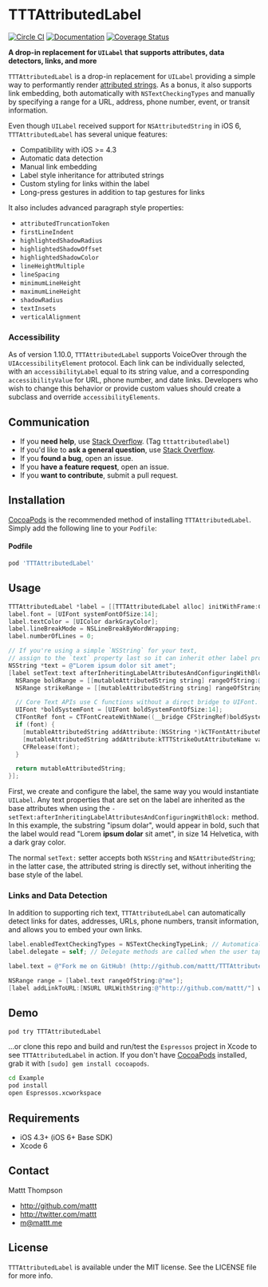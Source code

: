 # TTTAttributedLabel

[![Circle CI](https://circleci.com/gh/TTTAttributedLabel/TTTAttributedLabel.svg?style=svg)](https://circleci.com/gh/TTTAttributedLabel/TTTAttributedLabel) [![Documentation](http://img.shields.io/cocoapods/v/TTTAttributedLabel.svg?style=flat)](http://cocoadocs.org/docsets/TTTAttributedLabel/) [![Coverage Status](https://coveralls.io/repos/TTTAttributedLabel/TTTAttributedLabel/badge.svg)](https://coveralls.io/r/TTTAttributedLabel/TTTAttributedLabel)

**A drop-in replacement for `UILabel` that supports attributes, data detectors, links, and more**

`TTTAttributedLabel` is a drop-in replacement for `UILabel` providing a simple way to performantly render [attributed strings](http://developer.apple.com/library/mac/#documentation/Cocoa/Reference/Foundation/Classes/NSAttributedString_Class/Reference/Reference.html). As a bonus, it also supports link embedding, both automatically with `NSTextCheckingTypes` and manually by specifying a range for a URL, address, phone number, event, or transit information.

Even though `UILabel` received support for `NSAttributedString` in iOS 6, `TTTAttributedLabel` has several unique features:

- Compatibility with iOS >= 4.3
- Automatic data detection
- Manual link embedding
- Label style inheritance for attributed strings
- Custom styling for links within the label
- Long-press gestures in addition to tap gestures for links

It also includes advanced paragraph style properties:

- `attributedTruncationToken`
- `firstLineIndent`
- `highlightedShadowRadius`
- `highlightedShadowOffset`
- `highlightedShadowColor`
- `lineHeightMultiple`
- `lineSpacing`
- `minimumLineHeight`
- `maximumLineHeight`
- `shadowRadius`
- `textInsets`
- `verticalAlignment`

### Accessibility

As of version 1.10.0, `TTTAttributedLabel` supports VoiceOver through the  `UIAccessibilityElement` protocol. Each link can be individually selected, with an `accessibilityLabel` equal to its string value, and a corresponding `accessibilityValue` for URL, phone number, and date links.  Developers who wish to change this behavior or provide custom values should create a subclass and override `accessibilityElements`.

## Communication

- If you **need help**, use [Stack Overflow](http://stackoverflow.com/questions/tagged/tttattributedlabel). (Tag `tttattributedlabel`)
- If you'd like to **ask a general question**, use [Stack Overflow](http://stackoverflow.com/questions/tagged/tttattributedlabel).
- If you **found a bug**, open an issue.
- If you **have a feature request**, open an issue.
- If you **want to contribute**, submit a pull request.

## Installation

[CocoaPods](http://cocoapods.org) is the recommended method of installing `TTTAttributedLabel`. Simply add the following line to your `Podfile`:

#### Podfile

```ruby
pod 'TTTAttributedLabel'
```

## Usage

``` objective-c
TTTAttributedLabel *label = [[TTTAttributedLabel alloc] initWithFrame:CGRectZero];
label.font = [UIFont systemFontOfSize:14];
label.textColor = [UIColor darkGrayColor];
label.lineBreakMode = NSLineBreakByWordWrapping;
label.numberOfLines = 0;

// If you're using a simple `NSString` for your text, 
// assign to the `text` property last so it can inherit other label properties.
NSString *text = @"Lorem ipsum dolor sit amet";
[label setText:text afterInheritingLabelAttributesAndConfiguringWithBlock:^ NSMutableAttributedString *(NSMutableAttributedString *mutableAttributedString) {
  NSRange boldRange = [[mutableAttributedString string] rangeOfString:@"ipsum dolor" options:NSCaseInsensitiveSearch];
  NSRange strikeRange = [[mutableAttributedString string] rangeOfString:@"sit amet" options:NSCaseInsensitiveSearch];

  // Core Text APIs use C functions without a direct bridge to UIFont. See Apple's "Core Text Programming Guide" to learn how to configure string attributes.
  UIFont *boldSystemFont = [UIFont boldSystemFontOfSize:14];
  CTFontRef font = CTFontCreateWithName((__bridge CFStringRef)boldSystemFont.fontName, boldSystemFont.pointSize, NULL);
  if (font) {
    [mutableAttributedString addAttribute:(NSString *)kCTFontAttributeName value:(id)font range:boldRange];
    [mutableAttributedString addAttribute:kTTTStrikeOutAttributeName value:@YES range:strikeRange];
    CFRelease(font);
  }

  return mutableAttributedString;
}];
```

First, we create and configure the label, the same way you would instantiate `UILabel`. Any text properties that are set on the label are inherited as the base attributes when using the `-setText:afterInheritingLabelAttributesAndConfiguringWithBlock:` method. In this example, the substring "ipsum dolar", would appear in bold, such that the label would read "Lorem **ipsum dolar** sit amet", in size 14 Helvetica, with a dark gray color.

The normal `setText:` setter accepts both `NSString` and `NSAttributedString`; in the latter case, the attributed string is directly set, without inheriting the base style of the label.

### Links and Data Detection

In addition to supporting rich text, `TTTAttributedLabel` can automatically detect links for dates, addresses, URLs, phone numbers, transit information, and allows you to embed your own links.

``` objective-c
label.enabledTextCheckingTypes = NSTextCheckingTypeLink; // Automatically detect links when the label text is subsequently changed
label.delegate = self; // Delegate methods are called when the user taps on a link (see `TTTAttributedLabelDelegate` protocol)

label.text = @"Fork me on GitHub! (http://github.com/mattt/TTTAttributedLabel/)"; // Repository URL will be automatically detected and linked

NSRange range = [label.text rangeOfString:@"me"];
[label addLinkToURL:[NSURL URLWithString:@"http://github.com/mattt/"] withRange:range]; // Embedding a custom link in a substring
```

## Demo

```bash
pod try TTTAttributedLabel
```

...or clone this repo and build and run/test the `Espressos` project in Xcode to see `TTTAttributedLabel` in action. If you don't have [CocoaPods](http://cocoapods.org) installed, grab it with `[sudo] gem install cocoapods`.

```bash
cd Example
pod install
open Espressos.xcworkspace
```

## Requirements

- iOS 4.3+ (iOS 6+ Base SDK)
- Xcode 6

## Contact

Mattt Thompson

- http://github.com/mattt
- http://twitter.com/mattt
- m@mattt.me

## License

`TTTAttributedLabel` is available under the MIT license. See the LICENSE file for more info.
